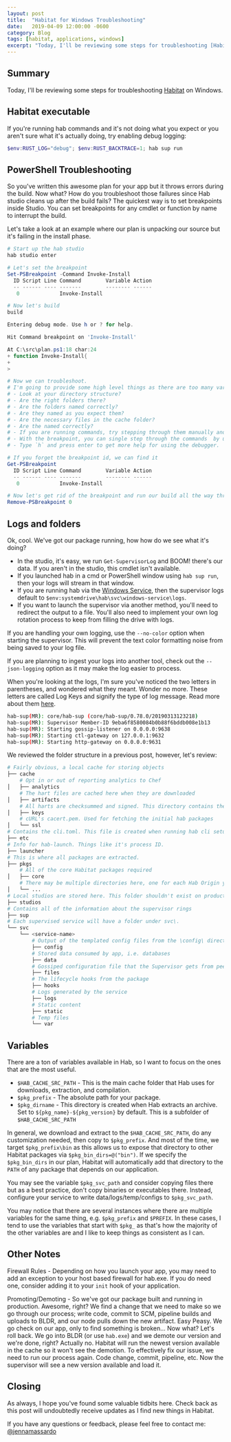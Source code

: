 ```yaml
---
layout: post
title:  "Habitat for Windows Troubleshooting"
date:   2019-04-09 12:00:00 -0600
category: Blog
tags: [habitat, applications, windows]
excerpt: "Today, I'll be reviewing some steps for troubleshooting [Habitat](https://www.habitat.sh) on Windows."
---
```

## Summary

Today, I'll be reviewing some steps for troubleshooting [Habitat](https://www.habitat.sh) on Windows.

## Habitat executable

If you're running hab commands and it's not doing what you expect or you aren't sure what it's actually doing, try enabling debug logging:

``` PowerShell
$env:RUST_LOG="debug"; $env:RUST_BACKTRACE=1; hab sup run
```

## PowerShell Troubleshooting

So you've written this awesome plan for your app but it throws errors during the build. Now what? How do you troubleshoot those failures since Hab studio cleans up after the build fails? The quickest way is to set breakpoints inside Studio. You can set breakpoints for any cmdlet or function by name to interrupt the build.

Let's take a look at an example where our plan is unpacking our source but it's failing in the install phase.

``` PowerShell
# Start up the hab studio
hab studio enter

# Let's set the breakpoint
Set-PSBreakpoint -Command Invoke-Install
  ID Script Line Command        Variable Action
  -- ------ ---- -------        -------- ------
   0             Invoke-Install

# Now let's build
build

Entering debug mode. Use h or ? for help.

Hit Command breakpoint on 'Invoke-Install'

At C:\src\plan.ps1:18 char:24
+ function Invoke-Install{
+
>

# Now we can troubleshoot.
# I'm going to provide some high level things as there are too many variations to get specific here.
# - Look at your directory structure?
# - Are the right folders there?
# - Are the folders named correctly?
# - Are they named as you expect them?
# - Are the necessary files in the cache folder?
# - Are the named correctly?
# - If you are running commands, try stepping through them manually and review the output.
# - With the breakpoint, you can single step through the commands  by using the `StepInto` option.
# - Type `h` and press enter to get more help for using the debugger.
```

```PowerShell
# If you forget the breakpoint id, we can find it
Get-PSBreakpoint
  ID Script Line Command        Variable Action
  -- ------ ---- -------        -------- ------
   0             Invoke-Install

# Now let's get rid of the breakpoint and run our build all the way through
Remove-PSBreakpoint 0
```

## Logs and folders

Ok, cool. We've got our package running, how how do we see what it's doing?

* In the studio, it's easy, we run `Get-SupervisorLog` and BOOM! there's our data. If you aren't in the studio, this cmdlet isn't available.
* If you launched hab in a cmd or PowerShell window using `hab sup run`, then your logs will stream in that window.
* If you are running hab via the [Windows Service](https://github.com/habitat-sh/habitat/tree/master/components/windows-service), then the supervisor logs default to `$env:systemdrive\hab\svc\windows-service\logs`.
* If you want to launch the supervisor via another method, you'll need to redirect the output to a file. You'll also need to implement your own log rotation process to keep from filling the drive with logs.

If you are handling your own logging, use the `--no-color` option when starting the supervisor. This will prevent the text color formatting noise from being saved to your log file.

If you are planning to ingest your logs into another tool, check out the `--json-logging` option as it may make the log easier to process.

When you're looking at the logs, I'm sure you've noticed the two letters in parentheses, and wondered what they meant. Wonder no more. These letters are called Log Keys and signify the type of log message. Read more about them [here](https://www.habitat.sh/docs/reference/#sup-log-keys).

``` bash
hab-sup(MR): core/hab-sup (core/hab-sup/0.78.0/20190313123218)
hab-sup(MR): Supervisor Member-ID 9eba6f8580084b0b88f6bddb008e1b13
hab-sup(MR): Starting gossip-listener on 0.0.0.0:9638
hab-sup(MR): Starting ctl-gateway on 127.0.0.1:9632
hab-sup(MR): Starting http-gateway on 0.0.0.0:9631
```

We reviewed the folder structure in a previous post, however, let's review:

``` bash
# Fairly obvious, a local cache for storing objects
├── cache
    # Opt in or out of reporting analytics to Chef
│   ├── analytics
    # The hart files are cached here when they are downloaded
│   ├── artifacts
    # All harts are checksummed and signed. This directory contains the public keys used to validate those signatures
│   ├── keys
    # cURL's cacert.pem. Used for fetching the initial hab packages
│   └── ssl
# Contains the cli.toml. This file is created when running hab cli setup
├── etc
# Info for hab-launch. Things like it's process ID.
├── launcher
# This is where all packages are extracted.
├── pkgs
    # All of the core Habitat packages required
│   ├── core
    # There may be multiple directories here, one for each Hab Origin you use/depend on.
│   └── ...
# Local studios are stored here. This folder shouldn't exist on production machines.
├── studios
# Contains all of the information about the supervisor rings
├── sup
# Each supervised service will have a folder under svc\.
└── svc
    └── <service-name>
        # Output of the templated config files from the \config\ directory in your hab package
        ├── config
        # Stored data consumed by app, i.e. databases
        ├── data
        # Gossiped configuration file that the Supervisor gets from peers in the ring
        ├── files
        # The lifecycle hooks from the package
        ├── hooks
        # Logs generated by the service
        ├── logs
        # Static content
        ├── static
        # Temp files
        └── var
```

## Variables

There are a ton of variables available in Hab, so I want to focus on the ones that are the most useful.

* `$HAB_CACHE_SRC_PATH` - This is the main cache folder that Hab uses for downloads, extraction, and compilation.
* `$pkg_prefix` - The absolute path for your package.
* `$pkg_dirname` - This directory is created when Hab extracts an archive. Set to `${pkg_name}-${pkg_version}` by default. This is a subfolder of `$HAB_CACHE_SRC_PATH`

In general, we download and extract to the `$HAB_CACHE_SRC_PATH`, do any customization needed, then copy to `$pkg_prefix`. And most of the time, we target `$pkg_prefix\bin` as this allows us to expose that directory to other Habitat packages via `$pkg_bin_dirs=@("bin")`. If we specify the `$pkg_bin_dirs` in our plan, Habitat will automatically add that directory to the `PATH` of any package that depends on our application.

You may see the variable `$pkg_svc_path` and consider copying files there but as a best practice, don't copy binaries or executables there. Instead, configure your service to write data/logs/temp/configs to `$pkg_svc_path`.

You may notice that there are several instances where there are multiple variables for the same thing, e.g. `$pkg_prefix` and `$PREFIX`. In these cases, I tend to use the variables that start with `$pkg_` as that's how the majority of the other variables are and I like to keep things as consistent as I can.

## Other Notes

Firewall Rules - Depending on how you launch your app, you may need to add an exception to your host based firewall for hab.exe. If you do need one, consider adding it to your `init` hook of your application.

Promoting/Demoting - So we've got our package built and running in production. Awesome, right? We find a change that we need to make so we go through our process; write code, commit to SCM, pipeline builds and uploads to BLDR, and our node pulls down the new artifact. Easy Peasy. We go check on our app, only to find something is broken... Now what? Let's roll back. We go into BLDR (or use `hab.exe`) and we demote our version and we're done, right? Actually no. Habitat will run the newest version available in the cache so it won't see the demotion. To effectively fix our issue, we need to run our process again. Code change, commit, pipeline, etc. Now the supervisor will see a new version available and load it.

## Closing

As always, I hope you've found some valuable tidbits here. Check back as this post will undoubtedly receive updates as I find new things in Habitat.

If you have any questions or feedback, please feel free to contact me: [@jennamassardo](https://www.threads.net/@jennamassardo)
